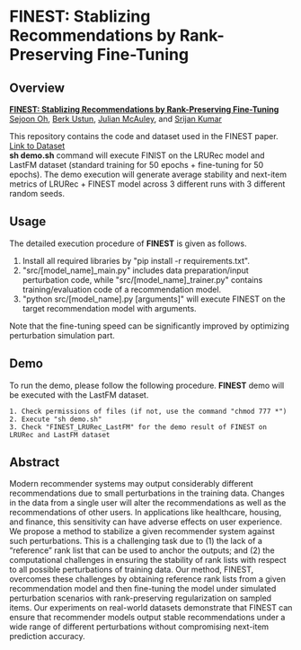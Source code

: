 # FINEST: Stablizing Recommendations by Rank-Preserving Fine-Tuning

Overview
---------------
[**FINEST: Stablizing Recommendations by Rank-Preserving Fine-Tuning**](https://arxiv.org/abs/2402.03481)  
[Sejoon Oh](https://sejoonoh.github.io/), [Berk Ustun](https://www.berkustun.com/), [Julian McAuley](https://cseweb.ucsd.edu/~jmcauley/), and [Srijan Kumar](https://www.cc.gatech.edu/~srijan/)  

This repository contains the code and dataset used in the FINEST paper.  
[Link to Dataset](https://drive.google.com/file/d/1AvpAqBQvr0BduHDPVqssM5KIyIO_hHa4/view?usp=sharing)  
**sh demo.sh** command will execute FINIST on the LRURec model and LastFM dataset (standard training for 50 epochs + fine-tuning for 50 epochs). 
The demo execution will generate average stability and next-item metrics of LRURec + FINEST model across 3 different runs with 3 different random seeds.

Usage
---------------

The detailed execution procedure of **FINEST** is given as follows.

1) Install all required libraries by "pip install -r requirements.txt".
2) "src/[model_name]_main.py" includes data preparation/input perturbation code, while "src/[model_name]_trainer.py" contains training/evaluation code of a recommendation model.
3) "python src/[model_name].py [arguments]" will execute FINEST on the target recommendation model with arguments.

Note that the fine-tuning speed can be significantly improved by optimizing perturbation simulation part.

Demo
---------------
To run the demo, please follow the following procedure. **FINEST** demo will be executed with the LastFM dataset.

	1. Check permissions of files (if not, use the command "chmod 777 *")
	2. Execute "sh demo.sh"
	3. Check "FINEST_LRURec_LastFM" for the demo result of FINEST on LRURec and LastFM dataset

Abstract
---------------
Modern recommender systems may output considerably different recommendations due to small perturbations in the training data. Changes in the data from a single user will alter the recommendations as well as the recommendations of other users. In applications like healthcare, housing, and finance, this sensitivity can have adverse effects on user experience. We propose a method to stabilize a given recommender system against such perturbations. This is a challenging task due to (1) the lack of a “reference” rank list that can be used to anchor the outputs; and (2) the computational challenges in ensuring the stability of rank lists with respect to all possible perturbations of training data. Our method, FINEST, overcomes these challenges by obtaining reference rank lists from a given recommendation model and then fine-tuning the model under simulated perturbation scenarios with rank-preserving regularization on sampled items. Our experiments on real-world datasets demonstrate that FINEST can ensure that recommender models output stable recommendations under a wide range of different perturbations without compromising next-item prediction accuracy.
